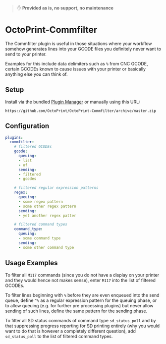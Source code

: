 > ✋ **Provided as is, no support, no maintenance**

# OctoPrint-Commfilter

The Commfilter plugin is useful in those situations where your workflow somehow
generates lines into your GCODE files you definitely never want to send to your
printer.

Examples for this include data delimiters such as `%` from CNC GCODE,
certain GCODEs known to cause issues with your printer or basically anything
else you can think of.

## Setup

Install via the bundled [Plugin Manager](https://github.com/foosel/OctoPrint/wiki/Plugin:-Plugin-Manager)
or manually using this URL:

    https://github.com/OctoPrint/OctoPrint-Commfilter/archive/master.zip

## Configuration

``` yaml
plugins:
  commfilter:
    # filtered GCODEs
    gcode:
      queuing:
      - list
      - of
      sending:
      - filtered
      - gcodes

    # filtered regular expression patterns
    regex:
      queuing:
      - some regex pattern
      - some other regex pattern
      sending:
      - yet another regex patter

    # filtered command types
    command_type:
      queuing:
      - some command type
      sending:
      - some other command type
```

## Usage Examples

To filter all `M117` commands (since you do not have a display on your printer
and they would hence not makes sense), enter `M117` into the list of filtered
GCODEs.

To filter lines beginning with `%` before they are even enqueued into the send
queue, define `^%` as a regular expression pattern for the queuing phase, or
to allow queuing (e.g. for further pre processing plugins) but never allow
sending of such lines, define the same pattern for the sending phase.

To filter all SD status commands of command type `sd_status_poll` and by that
suppressing progress reporting for SD printing entirely (why you would want
to do that is however a completely different question), add `sd_status_poll` to the
list of filtered command types.
